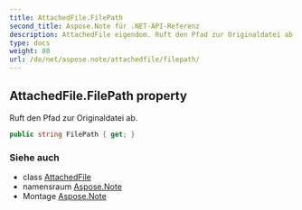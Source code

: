```yaml
---
title: AttachedFile.FilePath
second_title: Aspose.Note für .NET-API-Referenz
description: AttachedFile eigendom. Ruft den Pfad zur Originaldatei ab.
type: docs
weight: 80
url: /de/net/aspose.note/attachedfile/filepath/
---
```

## AttachedFile.FilePath property

Ruft den Pfad zur Originaldatei ab.

```csharp
public string FilePath { get; }
```

### Siehe auch

* class [AttachedFile](../)
* namensraum [Aspose.Note](../../attachedfile/)
* Montage [Aspose.Note](../../../)


